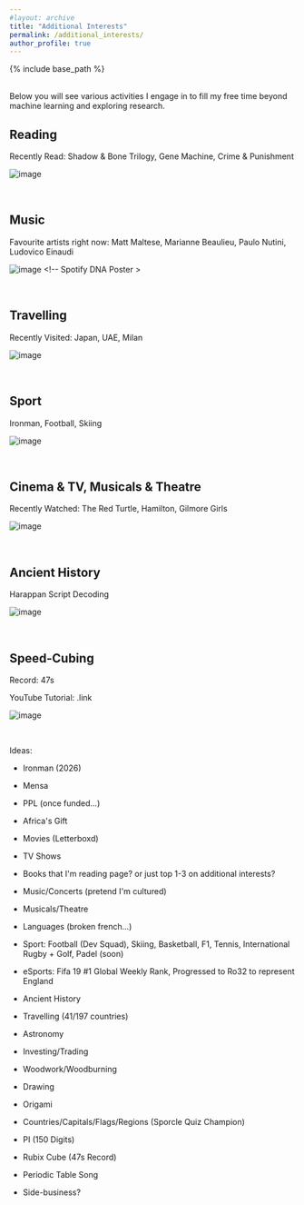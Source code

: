 ```yaml
---
#layout: archive
title: "Additional Interests"
permalink: /additional_interests/
author_profile: true
---
```


{% include base_path %}

<br>
Below you will see various activities I engage in to fill my free time beyond machine learning and exploring research.

<h2> Reading </h2>

Recently Read: Shadow & Bone Trilogy, Gene Machine, Crime & Punishment

![image](rzedward.github.io/images/500x300.png)

<br>

<h2> Music </h2>

Favourite artists right now: Matt Maltese, Marianne Beaulieu, Paulo Nutini, Ludovico Einaudi

![image](rzedward.github.io/images/spotify.png) <!-- Spotify DNA Poster >

<br>

<h2> Travelling </h2>

Recently Visited: Japan, UAE, Milan

![image](rzedward.github.io/images/500x300.png)

<br>

<h2> Sport </h2>

Ironman, Football, Skiing

![image](rzedward.github.io/images/500x300.png)

<br>

<h2> Cinema & TV, Musicals & Theatre </h2>

Recently Watched: The Red Turtle, Hamilton, Gilmore Girls

![image](rzedward.github.io/images/500x300.png)

<br>

<h2> Ancient History </h2>

Harappan Script Decoding

![image](rzedward.github.io/images/500x300.png)

<br>

<h2> Speed-Cubing </h2>

Record: 47s

YouTube Tutorial: .link

![image](rzedward.github.io/images/500x300.png)

<br>


Ideas:

* Ironman (2026)
* Mensa
* PPL (once funded...)
* Africa's Gift

* Movies (Letterboxd)
* TV Shows
* Books that I'm reading page? or just top 1-3 on additional interests?
* Music/Concerts (pretend I'm cultured)
* Musicals/Theatre
* Languages (broken french...)

* Sport: Football (Dev Squad), Skiing, Basketball, F1, Tennis, International Rugby + Golf, Padel (soon)
* eSports: Fifa 19 #1 Global Weekly Rank, Progressed to Ro32 to represent England
* Ancient History
* Travelling (41/197 countries)
* Astronomy
* Investing/Trading
* Woodwork/Woodburning
* Drawing
* Origami

* Countries/Capitals/Flags/Regions (Sporcle Quiz Champion)
* PI (150 Digits)
* Rubix Cube (47s Record)
* Periodic Table Song

* Side-business?